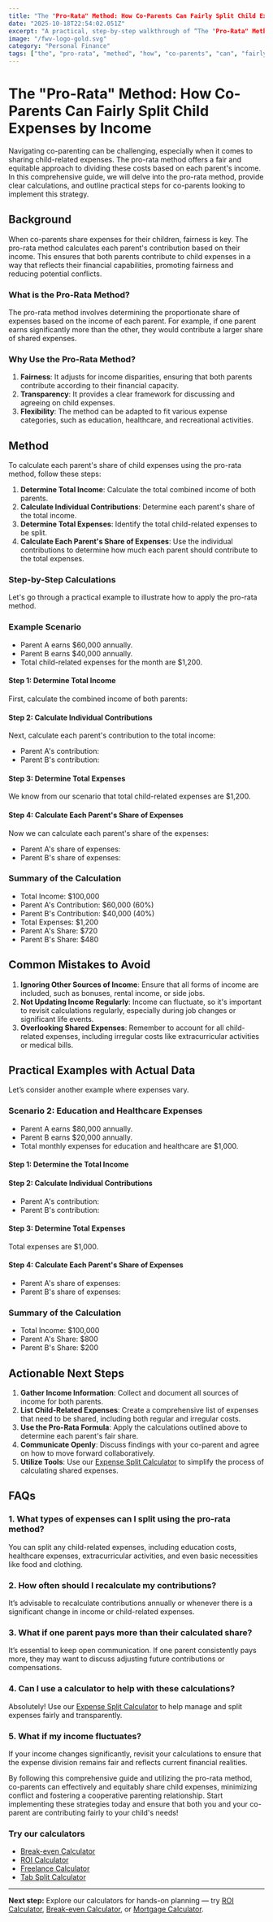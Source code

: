 ```yaml
---
title: "The "Pro-Rata" Method: How Co-Parents Can Fairly Split Child Expenses by Income — Complete Guide"
date: "2025-10-18T22:54:02.051Z"
excerpt: "A practical, step-by-step walkthrough of “The "Pro-Rata" Method: How Co-Parents Can Fairly Split Child Expenses by Income”."
image: "/fwv-logo-gold.svg"
category: "Personal Finance"
tags: ["the", "pro-rata", "method", "how", "co-parents", "can", "fairly", "split"]
---
```


# The "Pro-Rata" Method: How Co-Parents Can Fairly Split Child Expenses by Income

Navigating co-parenting can be challenging, especially when it comes to sharing child-related expenses. The pro-rata method offers a fair and equitable approach to dividing these costs based on each parent's income. In this comprehensive guide, we will delve into the pro-rata method, provide clear calculations, and outline practical steps for co-parents looking to implement this strategy.

## Background

When co-parents share expenses for their children, fairness is key. The pro-rata method calculates each parent's contribution based on their income. This ensures that both parents contribute to child expenses in a way that reflects their financial capabilities, promoting fairness and reducing potential conflicts.

### What is the Pro-Rata Method?

The pro-rata method involves determining the proportionate share of expenses based on the income of each parent. For example, if one parent earns significantly more than the other, they would contribute a larger share of shared expenses. 

### Why Use the Pro-Rata Method?

1. **Fairness**: It adjusts for income disparities, ensuring that both parents contribute according to their financial capacity.
2. **Transparency**: It provides a clear framework for discussing and agreeing on child expenses.
3. **Flexibility**: The method can be adapted to fit various expense categories, such as education, healthcare, and recreational activities.

## Method

To calculate each parent's share of child expenses using the pro-rata method, follow these steps:

1. **Determine Total Income**: Calculate the total combined income of both parents.
2. **Calculate Individual Contributions**: Determine each parent's share of the total income.
3. **Determine Total Expenses**: Identify the total child-related expenses to be split.
4. **Calculate Each Parent's Share of Expenses**: Use the individual contributions to determine how much each parent should contribute to the total expenses.

### Step-by-Step Calculations

Let's go through a practical example to illustrate how to apply the pro-rata method.

### Example Scenario

- Parent A earns $60,000 annually.
- Parent B earns $40,000 annually.
- Total child-related expenses for the month are $1,200.

#### Step 1: Determine Total Income

First, calculate the combined income of both parents:
#### Step 2: Calculate Individual Contributions

Next, calculate each parent's contribution to the total income:

- Parent A's contribution:
- Parent B's contribution:
#### Step 3: Determine Total Expenses

We know from our scenario that total child-related expenses are $1,200.

#### Step 4: Calculate Each Parent's Share of Expenses

Now we can calculate each parent's share of the expenses:

- Parent A's share of expenses:
- Parent B's share of expenses:
### Summary of the Calculation

- Total Income: $100,000
- Parent A's Contribution: $60,000 (60%)
- Parent B's Contribution: $40,000 (40%)
- Total Expenses: $1,200
- Parent A's Share: $720
- Parent B's Share: $480

## Common Mistakes to Avoid

1. **Ignoring Other Sources of Income**: Ensure that all forms of income are included, such as bonuses, rental income, or side jobs.
2. **Not Updating Income Regularly**: Income can fluctuate, so it's important to revisit calculations regularly, especially during job changes or significant life events.
3. **Overlooking Shared Expenses**: Remember to account for all child-related expenses, including irregular costs like extracurricular activities or medical bills.

## Practical Examples with Actual Data

Let’s consider another example where expenses vary.

### Scenario 2: Education and Healthcare Expenses

- Parent A earns $80,000 annually.
- Parent B earns $20,000 annually.
- Total monthly expenses for education and healthcare are $1,000.

#### Step 1: Determine the Total Income
#### Step 2: Calculate Individual Contributions

- Parent A's contribution:
- Parent B's contribution:
#### Step 3: Determine Total Expenses

Total expenses are $1,000.

#### Step 4: Calculate Each Parent's Share of Expenses

- Parent A's share of expenses:
- Parent B's share of expenses:
### Summary of the Calculation

- Total Income: $100,000
- Parent A's Share: $800
- Parent B's Share: $200

## Actionable Next Steps

1. **Gather Income Information**: Collect and document all sources of income for both parents.
2. **List Child-Related Expenses**: Create a comprehensive list of expenses that need to be shared, including both regular and irregular costs.
3. **Use the Pro-Rata Formula**: Apply the calculations outlined above to determine each parent's fair share.
4. **Communicate Openly**: Discuss findings with your co-parent and agree on how to move forward collaboratively.
5. **Utilize Tools**: Use our [Expense Split Calculator](/calculators) to simplify the process of calculating shared expenses.

## FAQs

### 1. What types of expenses can I split using the pro-rata method?

You can split any child-related expenses, including education costs, healthcare expenses, extracurricular activities, and even basic necessities like food and clothing.

### 2. How often should I recalculate my contributions?

It’s advisable to recalculate contributions annually or whenever there is a significant change in income or child-related expenses.

### 3. What if one parent pays more than their calculated share?

It’s essential to keep open communication. If one parent consistently pays more, they may want to discuss adjusting future contributions or compensations.

### 4. Can I use a calculator to help with these calculations?

Absolutely! Use our [Expense Split Calculator](/calculators) to help manage and split expenses fairly and transparently.

### 5. What if my income fluctuates?

If your income changes significantly, revisit your calculations to ensure that the expense division remains fair and reflects current financial realities.

By following this comprehensive guide and utilizing the pro-rata method, co-parents can effectively and equitably share child expenses, minimizing conflict and fostering a cooperative parenting relationship. Start implementing these strategies today and ensure that both you and your co-parent are contributing fairly to your child's needs!



### Try our calculators
- [Break-even Calculator](/calculators)
- [ROI Calculator](/calculators)
- [Freelance Calculator](/calculators)
- [Tab Split Calculator](/calculators)


---
**Next step:** Explore our calculators for hands-on planning — try [ROI Calculator](/calculators), [Break-even Calculator](/calculators), or [Mortgage Calculator](/calculators).


<script type="application/ld+json">
{
  "@context": "https://schema.org",
  "@type": "Article",
  "headline": "The \"Pro-Rata\" Method: How Co-Parents Can Fairly Split Child Expenses by Income — Complete Guide",
  "description": "A practical, step-by-step walkthrough of “The \"Pro-Rata\" Method: How Co-Parents Can Fairly Split Child Expenses by Income”.",
  "author": {
    "@type": "Organization",
    "name": "Foster Wealth Ventures"
  },
  "datePublished": "2025-10-18T22:53:44.927Z",
  "image": "/fwv-logo-gold.svg"
}
</script>


<script type="application/ld+json">
{ "@context":"https://schema.org", "@type":"FAQPage", "mainEntity": [] }
</script>
